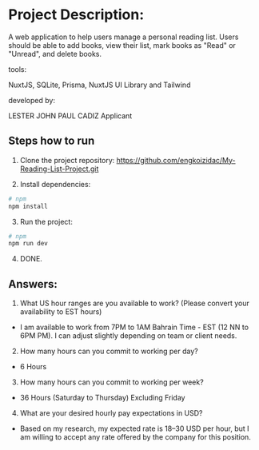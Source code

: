 # Project Description:

A web application to help users manage a personal reading list. Users should be able to add books, view their list, mark books as "Read" or "Unread", and delete books.

tools:

NuxtJS, SQLite, Prisma, NuxtJS UI Library and Tailwind

developed by:

LESTER JOHN PAUL CADIZ
Applicant

## Steps how to run

1. Clone the project repository: https://github.com/engkoizidac/My-Reading-List-Project.git

2. Install dependencies:

```bash
# npm
npm install
```

3. Run the project:

```bash
# npm
npm run dev
```

4. DONE.

## Answers:

1. What US hour ranges are you available to work? (Please convert your availability to EST hours)

- I am available to work from 7PM to 1AM Bahrain Time - EST (12 NN to 6PM PM). I can adjust slightly depending on team or client needs.

2. How many hours can you commit to working per day?

- 6 Hours

3. How many hours can you commit to working per week?

- 36 Hours (Saturday to Thursday) Excluding Friday

4. What are your desired hourly pay expectations in USD?

- Based on my research, my expected rate is $18–$30 USD per hour, but I am willing to accept any rate offered by the company for this position.
